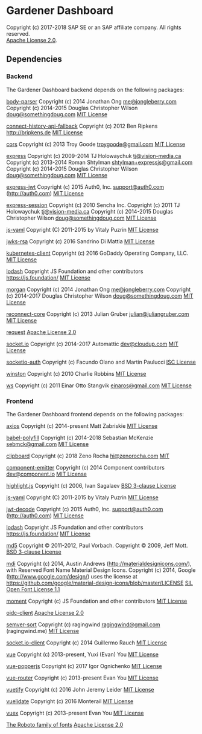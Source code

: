 # Gardener Dashboard
Copyright (c) 2017-2018 SAP SE or an SAP affiliate company. All rights reserved.      
[Apache License 2.0](LICENSE.md).

## Dependencies

### Backend
The Gardener Dashboard backend depends on the following packages:

[body-parser](https://github.com/expressjs/body-parser)
Copyright (c) 2014 Jonathan Ong <me@jongleberry.com>
Copyright (c) 2014-2015 Douglas Christopher Wilson <doug@somethingdoug.com>
[MIT License](https://github.com/expressjs/body-parser/blob/master/LICENSE)

[connect-history-api-fallback](https://github.com/bripkens/connect-history-api-fallback)
Copyright (c) 2012 Ben Ripkens http://bripkens.de
[MIT License](https://github.com/bripkens/connect-history-api-fallback/blob/master/LICENSE)

[cors](https://github.com/expressjs/cors)
Copyright (c) 2013 Troy Goode <troygoode@gmail.com>
[MIT License](https://github.com/expressjs/cors/blob/master/LICENSE)

[express](https://github.com/expressjs/express)
Copyright (c) 2009-2014 TJ Holowaychuk <tj@vision-media.ca>
Copyright (c) 2013-2014 Roman Shtylman <shtylman+expressjs@gmail.com>
Copyright (c) 2014-2015 Douglas Christopher Wilson <doug@somethingdoug.com>
[MIT License](https://github.com/expressjs/express/blob/master/LICENSE)

[express-jwt](https://github.com/auth0/express-jwt)
Copyright (c) 2015 Auth0, Inc. <support@auth0.com> (http://auth0.com)
[MIT License](https://github.com/auth0/express-jwt/blob/master/LICENSE)

[express-session](https://github.com/expressjs/session)
Copyright (c) 2010 Sencha Inc.
Copyright (c) 2011 TJ Holowaychuk <tj@vision-media.ca>
Copyright (c) 2014-2015 Douglas Christopher Wilson <doug@somethingdoug.com>
[MIT License](https://github.com/expressjs/session/blob/master/LICENSE)

[js-yaml](https://github.com/nodeca/js-yaml)
Copyright (C) 2011-2015 by Vitaly Puzrin
[MIT License](https://github.com/nodeca/js-yaml/blob/master/LICENSE)

[jwks-rsa](https://github.com/auth0/node-jwks-rsa)
Copyright (c) 2016 Sandrino Di Mattia
[MIT License](https://github.com/auth0/node-jwks-rsa/blob/master/LICENSE)

[kubernetes-client](https://github.com/godaddy/kubernetes-client)
Copyright (c) 2016 GoDaddy Operating Company, LLC.
[MIT License](https://github.com/godaddy/kubernetes-client/blob/master/LICENSE)

[lodash](https://github.com/lodash/lodash)
Copyright JS Foundation and other contributors <https://js.foundation/>
[MIT License](https://github.com/lodash/lodash/blob/master/LICENSE)

[morgan](https://github.com/expressjs/morgan)
Copyright (c) 2014 Jonathan Ong <me@jongleberry.com>
Copyright (c) 2014-2017 Douglas Christopher Wilson <doug@somethingdoug.com>
[MIT License](https://github.com/expressjs/morgan/blob/master/LICENSE)

[reconnect-core](https://github.com/juliangruber/reconnect-core)
Copyright (c) 2013 Julian Gruber <julian@juliangruber.com>
[MIT License](https://github.com/juliangruber/reconnect-core#license)

[request](https://github.com/request/request)
[Apache License 2.0](https://github.com/request/request/blob/master/LICENSE)

[socket.io](https://github.com/socketio/socket.io)
Copyright (c) 2014-2017 Automattic <dev@cloudup.com>
[MIT License](https://github.com/socketio/socket.io/blob/master/LICENSE)

[socketio-auth](https://github.com/facundoolano/socketio-auth)
Copyright (c) Facundo Olano and Martín Paulucci
[ISC License](https://github.com/facundoolano/socketio-auth/blob/development/package.json#L28)

[winston](https://github.com/winstonjs/winston)
Copyright (c) 2010 Charlie Robbins
[MIT License](https://github.com/winstonjs/winston/blob/master/LICENSE)

[ws](https://github.com/websockets/ws)
Copyright (c) 2011 Einar Otto Stangvik <einaros@gmail.com>
[MIT License](https://github.com/websockets/ws/blob/master/LICENSE)

### Frontend
The Gardener Dashboard frontend depends on the following packages:

[axios](https://github.com/axios/axios)
Copyright (c) 2014-present Matt Zabriskie
[MIT License](https://github.com/axios/axios/blob/master/LICENSE)

[babel-polyfill](https://github.com/babel/babel)
Copyright (c) 2014-2018 Sebastian McKenzie <sebmck@gmail.com>
[MIT License](https://github.com/babel/babel/blob/master/LICENSE)

[clipboard](https://github.com/zenorocha/clipboard.js)
Copyright (c) 2018 Zeno Rocha <hi@zenorocha.com>
[MIT](https://zenorocha.mit-license.org/)

[component-emitter](https://github.com/component/emitter)
Copyright (c) 2014 Component contributors <dev@component.io>
[MIT License](https://github.com/component/emitter/blob/master/LICENSE)

[highlight.js](https://github.com/isagalaev/highlight.js/)
Copyright (c) 2006, Ivan Sagalaev
[BSD 3-clause License](https://github.com/isagalaev/highlight.js/blob/master/LICENSE)

[js-yaml](https://github.com/nodeca/js-yaml)
Copyright (C) 2011-2015 by Vitaly Puzrin
[MIT License](https://github.com/nodeca/js-yaml/blob/master/LICENSE)

[jwt-decode](https://github.com/auth0/jwt-decode)
Copyright (c) 2015 Auth0, Inc. <support@auth0.com> (http://auth0.com)
[MIT License](https://github.com/auth0/jwt-decode/blob/master/LICENSE)

[lodash](https://github.com/lodash/lodash)
Copyright JS Foundation and other contributors <https://js.foundation/>
[MIT License](https://github.com/lodash/lodash/blob/master/LICENSE)

[md5](https://github.com/pvorb/node-md5)
Copyright © 2011-2012, Paul Vorbach.
Copyright © 2009, Jeff Mott.
[BSD 3-clause License](https://github.com/pvorb/node-md5/blob/master/LICENSE)

[mdi](https://github.com/Templarian/MaterialDesign-Webfont)
Copyright (c) 2014, Austin Andrews (http://materialdesignicons.com/), with Reserved Font Name Material Design Icons.
Copyright (c) 2014, Google (http://www.google.com/design/) uses the license at https://github.com/google/material-design-icons/blob/master/LICENSE
[SIL Open Font License 1.1](https://github.com/Templarian/MaterialDesign-Webfont/blob/master/license.md)

[moment](https://github.com/moment/moment/)
Copyright (c) JS Foundation and other contributors
[MIT License](https://github.com/moment/moment/blob/develop/LICENSE)

[oidc-client](https://github.com/IdentityModel/oidc-client-js)
[Apache License 2.0](https://github.com/IdentityModel/oidc-client-js/blob/dev/LICENSE)

[semver-sort](https://github.com/ragingwind/semver-sort)
Copyright (c) ragingwind <ragingwind@gmail.com> (ragingwind.me)
[MIT License](https://github.com/ragingwind/semver-sort/blob/master/license)

[socket.io-client](https://github.com/socketio/socket.io-client)
Copyright (c) 2014 Guillermo Rauch
[MIT License](https://github.com/socketio/socket.io-client/blob/master/LICENSE)

[vue](https://github.com/vuejs/vue)
Copyright (c) 2013-present, Yuxi (Evan) You
[MIT License](https://github.com/vuejs/vue/blob/dev/LICENSE)

[vue-popperjs](https://github.com/RobinCK/vue-popper)
Copyright (c) 2017 Igor Ognichenko
[MIT License](https://github.com/RobinCK/vue-popper/blob/master/LICENSE)

[vue-router](https://github.com/vuejs/vue-router)
Copyright (c) 2013-present Evan You
[MIT License](https://github.com/vuejs/vue-router/blob/dev/LICENSE)

[vuetify](https://github.com/vuetifyjs/vuetify)
Copyright (c) 2016 John Jeremy Leider
[MIT License](https://github.com/vuetifyjs/vuetify/blob/dev/LICENSE)

[vuelidate](https://github.com/monterail/vuelidate)
Copyright (c) 2016 Monterail
[MIT License](https://github.com/monterail/vuelidate/blob/master/LICENSE)

[vuex](https://github.com/vuejs/vuex)
Copyright (c) 2013-present Evan You
[MIT License](https://github.com/vuejs/vuex/blob/dev/LICENSE)

[The Roboto family of fonts](https://github.com/google/roboto)
[Apache License 2.0](https://github.com/google/roboto/blob/master/LICENSE)
